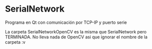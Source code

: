 # SerialNetwork
Programa en Qt con comunicación por TCP-IP y puerto serie

La carpeta SerialNetworkOpenCV es la misma que SerialNetwork pero TERMINADA. No lleva nada de OpenCV asi que ignorar el nombre de la carpeta :v
